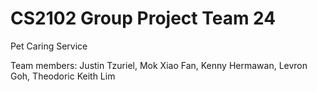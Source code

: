 # CS2102 Group Project Team 24

Pet Caring Service

Team members: Justin Tzuriel, Mok Xiao Fan, Kenny Hermawan, Levron Goh, Theodoric Keith Lim

